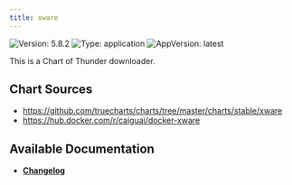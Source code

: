 ```yaml
---
title: xware
---
```


![Version: 5.8.2](https://img.shields.io/badge/Version-5.8.2-informational?style=flat-square) ![Type: application](https://img.shields.io/badge/Type-application-informational?style=flat-square) ![AppVersion: latest](https://img.shields.io/badge/AppVersion-latest-informational?style=flat-square)

This is a Chart of Thunder downloader.

## Chart Sources

- https://github.com/truecharts/charts/tree/master/charts/stable/xware
- https://hub.docker.com/r/caiguai/docker-xware

## Available Documentation

- [**Changelog**](./CHANGELOG.md)
